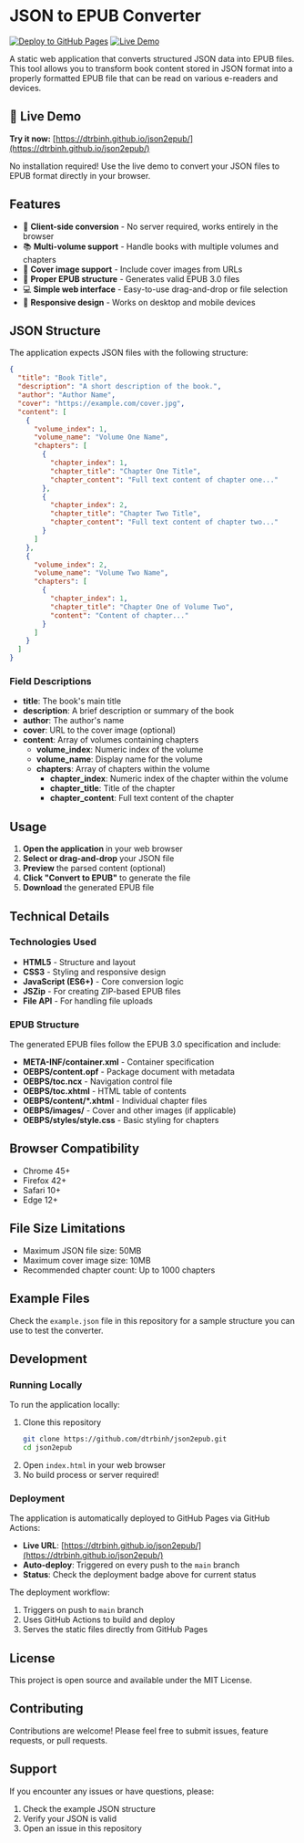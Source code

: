 # JSON to EPUB Converter

[![Deploy to GitHub Pages](https://github.com/dtrbinh/json2epub/actions/workflows/deploy.yml/badge.svg)](https://github.com/dtrbinh/json2epub/actions/workflows/deploy.yml)
[![Live Demo](https://img.shields.io/badge/Live%20Demo-GitHub%20Pages-blue)](https://dtrbinh.github.io/json2epub/)

A static web application that converts structured JSON data into EPUB files. This tool allows you to transform book content stored in JSON format into a properly formatted EPUB file that can be read on various e-readers and devices.

## 🚀 Live Demo

**Try it now:** [https://dtrbinh.github.io/json2epub/](https://dtrbinh.github.io/json2epub/)

No installation required! Use the live demo to convert your JSON files to EPUB format directly in your browser.

## Features

- 🚀 **Client-side conversion** - No server required, works entirely in the browser
- 📚 **Multi-volume support** - Handle books with multiple volumes and chapters
- 🎨 **Cover image support** - Include cover images from URLs
- 📖 **Proper EPUB structure** - Generates valid EPUB 3.0 files
- 💻 **Simple web interface** - Easy-to-use drag-and-drop or file selection
- 📱 **Responsive design** - Works on desktop and mobile devices

## JSON Structure

The application expects JSON files with the following structure:

```json
{
  "title": "Book Title",
  "description": "A short description of the book.",
  "author": "Author Name",
  "cover": "https://example.com/cover.jpg",
  "content": [
    {
      "volume_index": 1,
      "volume_name": "Volume One Name",
      "chapters": [
        {
          "chapter_index": 1,
          "chapter_title": "Chapter One Title",
          "chapter_content": "Full text content of chapter one..."
        },
        {
          "chapter_index": 2,
          "chapter_title": "Chapter Two Title",
          "chapter_content": "Full text content of chapter two..."
        }
      ]
    },
    {
      "volume_index": 2,
      "volume_name": "Volume Two Name",
      "chapters": [
        {
          "chapter_index": 1,
          "chapter_title": "Chapter One of Volume Two",
          "content": "Content of chapter..."
        }
      ]
    }
  ]
}
```

### Field Descriptions

- **title**: The book's main title
- **description**: A brief description or summary of the book
- **author**: The author's name
- **cover**: URL to the cover image (optional)
- **content**: Array of volumes containing chapters
  - **volume_index**: Numeric index of the volume
  - **volume_name**: Display name for the volume
  - **chapters**: Array of chapters within the volume
    - **chapter_index**: Numeric index of the chapter within the volume
    - **chapter_title**: Title of the chapter
    - **chapter_content**: Full text content of the chapter

## Usage

1. **Open the application** in your web browser
2. **Select or drag-and-drop** your JSON file
3. **Preview** the parsed content (optional)
4. **Click "Convert to EPUB"** to generate the file
5. **Download** the generated EPUB file

## Technical Details

### Technologies Used
- **HTML5** - Structure and layout
- **CSS3** - Styling and responsive design
- **JavaScript (ES6+)** - Core conversion logic
- **JSZip** - For creating ZIP-based EPUB files
- **File API** - For handling file uploads

### EPUB Structure
The generated EPUB files follow the EPUB 3.0 specification and include:
- **META-INF/container.xml** - Container specification
- **OEBPS/content.opf** - Package document with metadata
- **OEBPS/toc.ncx** - Navigation control file
- **OEBPS/toc.xhtml** - HTML table of contents
- **OEBPS/content/*.xhtml** - Individual chapter files
- **OEBPS/images/** - Cover and other images (if applicable)
- **OEBPS/styles/style.css** - Basic styling for chapters

## Browser Compatibility

- Chrome 45+
- Firefox 42+
- Safari 10+
- Edge 12+

## File Size Limitations

- Maximum JSON file size: 50MB
- Maximum cover image size: 10MB
- Recommended chapter count: Up to 1000 chapters

## Example Files

Check the `example.json` file in this repository for a sample structure you can use to test the converter.

## Development

### Running Locally

To run the application locally:

1. Clone this repository
   ```bash
   git clone https://github.com/dtrbinh/json2epub.git
   cd json2epub
   ```
2. Open `index.html` in your web browser
3. No build process or server required!

### Deployment

The application is automatically deployed to GitHub Pages via GitHub Actions:

- **Live URL**: [https://dtrbinh.github.io/json2epub/](https://dtrbinh.github.io/json2epub/)
- **Auto-deploy**: Triggered on every push to the `main` branch
- **Status**: Check the deployment badge above for current status

The deployment workflow:
1. Triggers on push to `main` branch
2. Uses GitHub Actions to build and deploy
3. Serves the static files directly from GitHub Pages

## License

This project is open source and available under the MIT License.

## Contributing

Contributions are welcome! Please feel free to submit issues, feature requests, or pull requests.

## Support

If you encounter any issues or have questions, please:
1. Check the example JSON structure
2. Verify your JSON is valid
3. Open an issue in this repository
